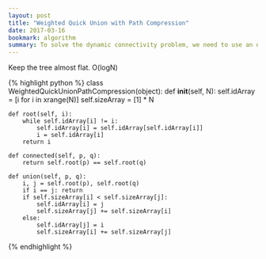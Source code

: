 ```yaml
---
layout: post
title: "Weighted Quick Union with Path Compression"
date: 2017-03-16
bookmark: algorithm
summary: To solve the dynamic connectivity problem, we need to use an efficient way to find if two nodes are connected, if not, connect them.
---
```


Keep the tree almost flat. O(logN)

{% highlight python %}
class WeightedQuickUnionPathCompression(object):
    def __init__(self, N):
        self.idArray = [i for i in xrange(N)]
        self.sizeArray = [1] * N

    def root(self, i):
        while self.idArray[i] != i:
            self.idArray[i] = self.idArray[self.idArray[i]]
            i = self.idArray[i]
        return i

    def connected(self, p, q):
        return self.root(p) == self.root(q)

    def union(self, p, q):
        i, j = self.root(p), self.root(q)
        if i == j: return
        if self.sizeArray[i] < self.sizeArray[j]:
            self.idArray[i] = j
            self.sizeArray[j] += self.sizeArray[i]
        else:
            self.idArray[j] = i
            self.sizeArray[i] += self.sizeArray[j]
{% endhighlight %}